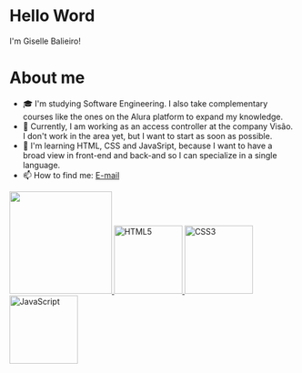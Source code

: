 # Hello Word 
I'm Giselle Balieiro!

# About me 
- 🎓 I'm studying Software Engineering. I also take complementary courses like the ones on the Alura platform to expand my knowledge.
- 💼 Currently, I am working as an access controller at the company Visão. I don't work in the area yet, but I want to start as soon as possible.
- 🌱 I'm learning HTML, CSS and JavaSript, because I want to have a broad view in front-end and back-and so I can specialize in a single language.
- 📫 How to find me: <a href="mailto:gisellefbalieiro">E-mail</a>

<table>
  <a href="https://github.com/GiselleBalieiro">
  <img height="180em" src="https://github-readme-stats.vercel.app/api/top-langs/?username=GiselleBalieiro&layout=compact&langs_count=6&theme=tokyonight"/> 
  <img src="https://img.icons8.com/color/2x/html-5.png" width="120" alt="HTML5"> 
  <img src="https://img.icons8.com/color/2x/css3.png" width="120" alt="CSS3"> 
  <img src="https://img.icons8.com/nolan/2x/javascript.png" width="120" alt="JavaScript">
</table>

